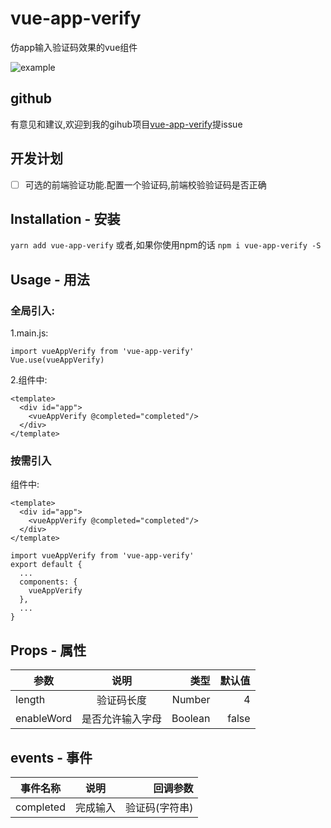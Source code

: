 # vue-app-verify
仿app输入验证码效果的vue组件

![example](https://s1.ax1x.com/2020/08/15/dkmXbd.png)

## github
有意见和建议,欢迎到我的gihub项目[vue-app-verify](https://github.com/70hnXX/vue-app-verify.git)提issue

## 开发计划
- [ ] 可选的前端验证功能.配置一个验证码,前端校验验证码是否正确


## Installation - 安装
`yarn add vue-app-verify`
或者,如果你使用npm的话
`npm i vue-app-verify -S`

## Usage - 用法
### 全局引入:
1.main.js:
```
import vueAppVerify from 'vue-app-verify'
Vue.use(vueAppVerify)
```
2.组件中:
```
<template>
  <div id="app">
    <vueAppVerify @completed="completed"/>
  </div>
</template>
```
### 按需引入
组件中:
```
<template>
  <div id="app">
    <vueAppVerify @completed="completed"/>
  </div>
</template>

import vueAppVerify from 'vue-app-verify'
export default {
  ...
  components: {
    vueAppVerify
  },
  ...
}
```

## Props - 属性
参数|说明|类型|默认值
---|:--:|---:|---:
length|验证码长度|Number|4
enableWord|是否允许输入字母|Boolean|false

## events - 事件
事件名称|说明|回调参数
---|:--:|---:
completed|完成输入|验证码(字符串)